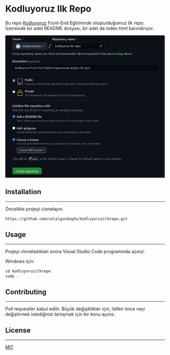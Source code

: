 # Kodluyoruz Ilk Repo
Bu repo [Kodluyoruz](https://www.kodluyoruz.org/) Front-End Eğitiminde oluşturduğumuz ilk repo. İçerisinde bir adet README dosyası, bir adet de index.html barındırıyor. 

![KodluyoruzIlkRepo](images/kodluyoruzIlkRepo.PNG)

## Installation
---
Öncelikle projeyi clonelayın. 
```bash
https://github.com/celalgundogdu/kodluyoruzilkrepo.git
```

## Usage
---
Projeyi cloneladıktan sonra Visual Studio Code programında açınız.

Windows için:
```
cd kodluyoruzilkrepo
code .
```

## Contributing
---
Pull requestler kabul edilir. Büyük değişiklikler için, lütfen önce neyi değiştirmek istediğinizi tartışmak için bir konu açınız.

## License
---
[MIT](https://choosealicense.com/licenses/mit/)
